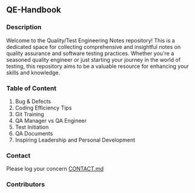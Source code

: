 ## QE-Handbook

### Description

Welcome to the Quality/Test Engineering Notes repository! This is a dedicated space for collecting comprehensive and insightful notes on quality assurance and software testing practices. Whether you're a seasoned quality engineer or just starting your journey in the world of testing, this repository aims to be a valuable resource for enhancing your skills and knowledge.

### Table of Content

1. Bug & Defects
2. Coding Efficiency Tips
3. Git Training
4. QA Manager vs QA Engineer
5. Test Initiation
6. QA Documents
7. Inspiring Leadership and Personal Development

### Contact

Please log your concern [CONTACT.md](https://github.com/Malitthh/qe-handbook/blob/main/CONTACT.md)

### Contributors
<!-- <a href="https://github.com/Malitthh/qe-handbook/graphs/contributors">
  <img src="https://contributors-img.web.app/image?repo=Malitthh/qe-handbook&max=500" alt="Lista de contribuidores" width="100%"/>
</a> -->


